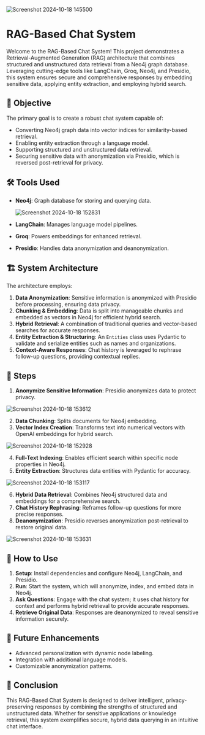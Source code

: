 ![Screenshot 2024-10-18 145500](https://github.com/user-attachments/assets/7047cc10-ef03-4ee6-b6d3-15af154c9cb8)

# RAG-Based Chat System

Welcome to the RAG-Based Chat System! This project demonstrates a Retrieval-Augmented Generation (RAG) architecture that combines structured and unstructured data retrieval from a Neo4j graph database. Leveraging cutting-edge tools like LangChain, Groq, Neo4j, and Presidio, this system ensures secure and comprehensive responses by embedding sensitive data, applying entity extraction, and employing hybrid search.

## 🌟 Objective
The primary goal is to create a robust chat system capable of:
- Converting Neo4j graph data into vector indices for similarity-based retrieval.
- Enabling entity extraction through a language model.
- Supporting structured and unstructured data retrieval.
- Securing sensitive data with anonymization via Presidio, which is reversed post-retrieval for privacy.

## 🛠️ Tools Used
- **Neo4j**: Graph database for storing and querying data.
  
   ![Screenshot 2024-10-18 152831](https://github.com/user-attachments/assets/8c26516a-c652-4a0d-985b-4d3a319462af)

- **LangChain**: Manages language model pipelines.
- **Groq**: Powers embeddings for enhanced retrieval.
- **Presidio**: Handles data anonymization and deanonymization.

## 🏗️ System Architecture

The architecture employs:
1. **Data Anonymization**: Sensitive information is anonymized with Presidio before processing, ensuring data privacy.
2. **Chunking & Embedding**: Data is split into manageable chunks and embedded as vectors in Neo4j for efficient hybrid search.
3. **Hybrid Retrieval**: A combination of traditional queries and vector-based searches for accurate responses.
4. **Entity Extraction & Structuring**: An `Entities` class uses Pydantic to validate and serialize entities such as names and organizations.
5. **Context-Aware Responses**: Chat history is leveraged to rephrase follow-up questions, providing contextual replies.

## 📜 Steps

1. **Anonymize Sensitive Information**: Presidio anonymizes data to protect privacy.
   
 ![Screenshot 2024-10-18 153612](https://github.com/user-attachments/assets/bd82a7ca-97f4-414c-a7eb-3056ac087184)

2. **Data Chunking**: Splits documents for Neo4j embedding.
3. **Vector Index Creation**: Transforms text into numerical vectors with OpenAI embeddings for hybrid search.

  ![Screenshot 2024-10-18 152928](https://github.com/user-attachments/assets/6dc6b25e-804f-4f90-b87a-7ae194b794fb)

   
4. **Full-Text Indexing**: Enables efficient search within specific node properties in Neo4j.
5. **Entity Extraction**: Structures data entities with Pydantic for accuracy.

![Screenshot 2024-10-18 153117](https://github.com/user-attachments/assets/254ab731-d411-4245-bae5-4e101f9e8e11)

   
6. **Hybrid Data Retrieval**: Combines Neo4j structured data and embeddings for a comprehensive search.
7. **Chat History Rephrasing**: Reframes follow-up questions for more precise responses.
8. **Deanonymization**: Presidio reverses anonymization post-retrieval to restore original data.
    
![Screenshot 2024-10-18 153631](https://github.com/user-attachments/assets/403e4614-312d-4846-81c1-21a6ef24fc50)

## 🚀 How to Use
1. **Setup**: Install dependencies and configure Neo4j, LangChain, and Presidio.
2. **Run**: Start the system, which will anonymize, index, and embed data in Neo4j.
3. **Ask Questions**: Engage with the chat system; it uses chat history for context and performs hybrid retrieval to provide accurate responses.
4. **Retrieve Original Data**: Responses are deanonymized to reveal sensitive information securely.

## 🤖 Future Enhancements
- Advanced personalization with dynamic node labeling.
- Integration with additional language models.
- Customizable anonymization patterns.

## 🎉 Conclusion
This RAG-Based Chat System is designed to deliver intelligent, privacy-preserving responses by combining the strengths of structured and unstructured data. Whether for sensitive applications or knowledge retrieval, this system exemplifies secure, hybrid data querying in an intuitive chat interface.
